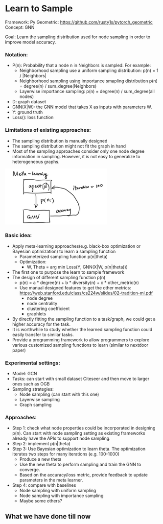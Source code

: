 # Learn to Sample
Framework: Py Geometric: https://github.com/rusty1s/pytorch_geometric <br/>
Concept: GNN

Goal: Learn the sampling distribution used for node sampling in order to improve model accuracy. 

### Notation:
- P(n): Probability that a node n in Neighbors is sampled. For example: 
   - Neighborhood sampling use a uniform sampling distribution: p(n) = 1 / |Neighbors| 
   - Neighborhood sampling using importance smapling distribution p(n) = degree(n) / sum_degree(Neighbors)
   - Layerwise importance sampling: p(n) = degree(n) / sum_degree(all nodes)
- D: graph dataset
- GNN(X|W): the GNN model that takes X as inputs with parameters W. 
- Y: ground truth
- Loss(): loss function

### Limitations of existing approaches:
- The sampling distribution is manually designed
- The sampling distribution might not fit the graph in hand
- Most of the sampling approaches consider only one node degree information in sampling. However, it is not easy to generalize to heterogeneous graphs. 

![Basic idea](model_diagram.png)

### Basic idea:
- Apply meta-learning approaches(e.g. black-box optimization or Bayesian optimization) to learn a sampling function
    - Parameterized sampling function p(n|theta)
    - Optimization: 
        - W, Theta = arg min Loss(Y, GNN(X|W, p(n|theta)))
- The first one to purpose the learn to sample framework
- The design of different sampling function p(n)
    - p(n) = a * degree(n) + b * diversity(n) + c * other_metric(n)
    - Use manual designed features to get the other metrics:
    https://web.stanford.edu/class/cs224w/slides/02-tradition-ml.pdf 
        - node degree
        - node centrality
        - clustering coefficient
        - graphlets
- By directly fitting the sampling function to a task/graph, we could get a higher accuracy for the task.
- It is worthwhile to study whether the learned sampling function could easily transfer to similar tasks.
- Provide a programming framework to allow programmers to explore various customized sampling functions to learn (similar to nextdoor paper)

### Experimental settings:
- Model: GCN
- Tasks: can start with small dataset Citeseer and then move to larger ones such as OGB
- Sampling strategies:
   - Node sampling (can start with this one)
   - Layerwise sampling
   - Graph sampling

### Approaches:
- Step 1: check what node properties could be incorporated in designing p(n). Can start with node sampling setting as existing frameworks already have the APIs to support node sampling. 
- Step 2: implement p(n|theta)
- Step 3: Use Bayesian optimization to learn theta. The optimization iterates two steps for many iterations (e.g. 100-1000)
   - Produce a new theta
   - Use the new theta to perform sampling and train the GNN to converge. 
   - Based on the accuracy/loss metric, provide feedback to update parameters in the meta learner. 
- Step 4: compare with baselines
   - Node sampling with uniform sampling
   - Node sampling with importance sampling
   - Maybe some others?

## What we have done till now

